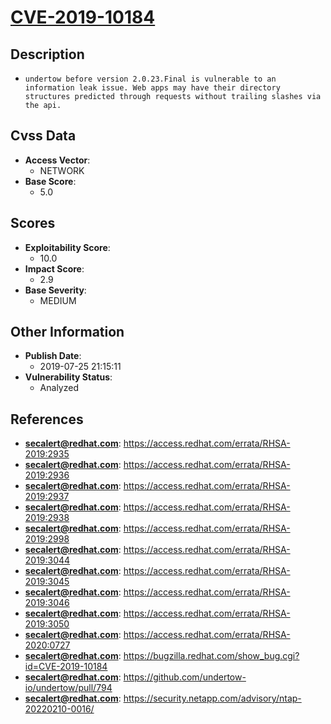 
# [CVE-2019-10184](https://cve.mitre.org/cgi-bin/cvename.cgi?name=CVE-2019-10184)

## Description

- `undertow before version 2.0.23.Final is vulnerable to an information leak issue. Web apps may have their directory structures predicted through requests without trailing slashes via the api.`

## Cvss Data

- **Access Vector**:
  - NETWORK
- **Base Score**:
  - 5.0

## Scores

- **Exploitability Score**:
  - 10.0
- **Impact Score**:
  - 2.9
- **Base Severity**:
  - MEDIUM

## Other Information

- **Publish Date**:
  - 2019-07-25 21:15:11
- **Vulnerability Status**:
  - Analyzed

## References

- **secalert@redhat.com**: https://access.redhat.com/errata/RHSA-2019:2935
- **secalert@redhat.com**: https://access.redhat.com/errata/RHSA-2019:2936
- **secalert@redhat.com**: https://access.redhat.com/errata/RHSA-2019:2937
- **secalert@redhat.com**: https://access.redhat.com/errata/RHSA-2019:2938
- **secalert@redhat.com**: https://access.redhat.com/errata/RHSA-2019:2998
- **secalert@redhat.com**: https://access.redhat.com/errata/RHSA-2019:3044
- **secalert@redhat.com**: https://access.redhat.com/errata/RHSA-2019:3045
- **secalert@redhat.com**: https://access.redhat.com/errata/RHSA-2019:3046
- **secalert@redhat.com**: https://access.redhat.com/errata/RHSA-2019:3050
- **secalert@redhat.com**: https://access.redhat.com/errata/RHSA-2020:0727
- **secalert@redhat.com**: https://bugzilla.redhat.com/show_bug.cgi?id=CVE-2019-10184
- **secalert@redhat.com**: https://github.com/undertow-io/undertow/pull/794
- **secalert@redhat.com**: https://security.netapp.com/advisory/ntap-20220210-0016/
